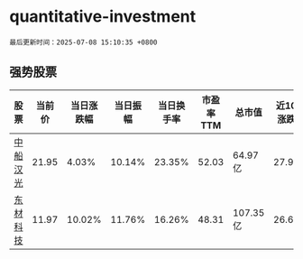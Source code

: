 # quantitative-investment

`最后更新时间：2025-07-08 15:10:35 +0800`

## 强势股票

|股票|当前价|当日涨跌幅|当日振幅|当日换手率|市盈率TTM|总市值|近10日涨跌幅|
|----|----|----|----|----|----|----|----|
|[中船汉光](https://xueqiu.com/S/SZ300847)|21.95|4.03%|10.14%|23.35%|52.03|64.97亿|27.99%|
|[东材科技](https://xueqiu.com/S/SH601208)|11.97|10.02%|11.76%|16.26%|48.31|107.35亿|26.67%|
